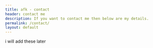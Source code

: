 ```yaml
---
title: afk - contact
header: contact me
description: If you want to contact me then below are my details.
permalink: /contact/
layout: default
---
```


i will add these later